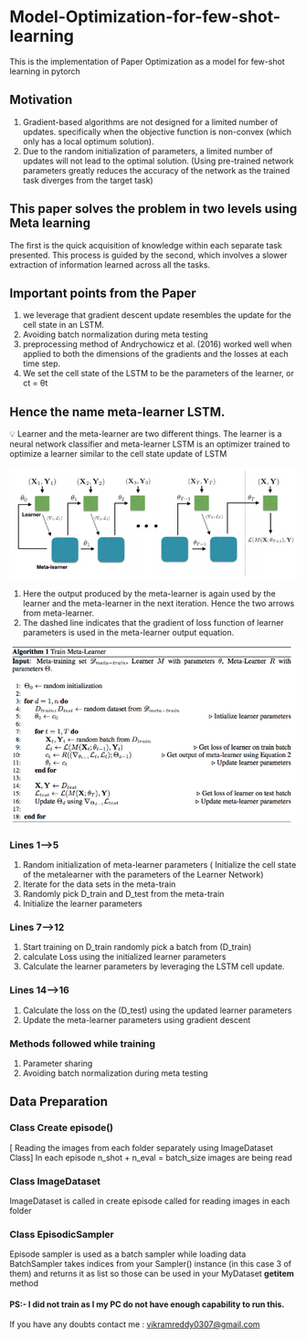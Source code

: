 # Model-Optimization-for-few-shot-learning

This is the implementation of Paper Optimization as a model for few-shot learning in pytorch

## Motivation

1. Gradient-based algorithms are not designed for a limited number of updates. specifically when the objective function is non-convex (which only has a local optimum solution).
2. Due to the random initialization of parameters, a limited number of updates will not lead to the optimal solution. (Using pre-trained network parameters greatly reduces the accuracy of the network as the trained task diverges from the target task)

## This paper solves the problem in two levels using Meta learning

The first is the quick acquisition of knowledge within each separate task presented. This process is guided by the second, which involves a slower extraction of information learned across all the tasks.

## Important points from the Paper
1. we leverage that gradient descent update resembles the update for the cell state in an LSTM.
2. Avoiding batch normalization during meta testing
3. preprocessing method of Andrychowicz et al. (2016) worked well when applied to both the dimensions of the gradients and the losses at each time step.
4. We set the cell state of the LSTM to be the parameters of the learner, or ct = θt

## Hence the name meta-learner LSTM.
💡 Learner and the meta-learner are two different things. The learner is a neural network classifier and meta-learner LSTM is an optimizer trained to optimize a learner similar to the cell state update of LSTM

![Alt text](image-1.png)

1. Here the output produced by the meta-learner is again used by the learner and the meta-learner in the next iteration. Hence the two arrows from meta-learner.
2. The dashed line indicates that the gradient of loss function of learner parameters is used in the meta-learner output equation.

![Alt text](image-2.png)
### Lines 1—>5

1. Random initialization of meta-learner parameters ( Initialize the cell state of the metalearner with the parameters of the Learner Network)
2. Iterate for the data sets in the meta-train
3. Randomly pick D_train and D_test from the meta-train
4. Initialize the learner parameters

### Lines 7—>12

1. Start training on D_train randomly pick a batch from (D_train)
2. calculate Loss using the initialized learner parameters
3. Calculate the learner parameters by leveraging the LSTM cell update.

### Lines 14—>16

1. Calculate the loss on the (D_test) using the updated learner parameters 
2. Update the meta-learner parameters using gradient descent

### Methods followed while training
1. Parameter sharing
2. Avoiding batch normalization during meta testing

## Data Preparation

### Class Create episode() 
[ Reading the images from each folder separately using ImageDataset Class]
In each episode n_shot + n_eval = batch_size images are being read
### Class ImageDataset
ImageDataset is called in create episode called for reading images 
in each folder
### Class EpisodicSampler
Episode sampler is used as a batch sampler while loading data
BatchSampler takes indices from your Sampler() instance (in this case 3 of them) and returns it as list so 
those can be used in your MyDataset __getitem__ method

#### PS:- I did not train as I my PC do not have enough capability to run this.
If you have any doubts contact me : vikramreddy0307@gmail.com
